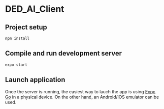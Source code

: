 # DED_AI_Client

## Project setup
```
npm install
```

## Compile and run development server
```
expo start
```

## Launch application
Once the server is running, the easiest way to lauch the app is using [Expo Go](https://play.google.com/store/apps/details?id=host.exp.exponent&pli=1) in a physical device. On the other hand, an Android/iOS emulator can be used.